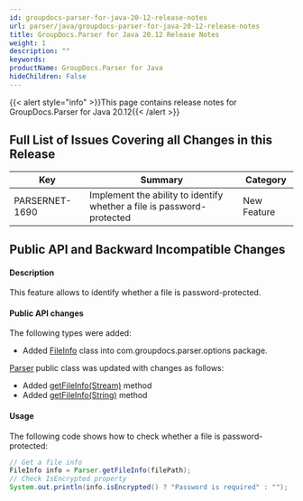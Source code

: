 ```yaml
---
id: groupdocs-parser-for-java-20-12-release-notes
url: parser/java/groupdocs-parser-for-java-20-12-release-notes
title: GroupDocs.Parser for Java 20.12 Release Notes
weight: 1
description: ""
keywords: 
productName: GroupDocs.Parser for Java
hideChildren: False
---
```

{{< alert style="info" >}}This page contains release notes for GroupDocs.Parser for Java 20.12{{< /alert >}}

## Full List of Issues Covering all Changes in this Release

| Key | Summary | Category |
| --- | --- | --- |
| PARSERNET-1690 | Implement the ability to identify whether a file is password-protected | New Feature |


## Public API and Backward Incompatible Changes

#### Description

This feature allows to identify whether a file is password-protected.

#### Public API changes

The following types were added:

* Added [FileInfo](https://apireference.groupdocs.com/parser/java/com.groupdocs.parser.options/FileInfo) class into com.groupdocs.parser.options package.

[Parser](https://apireference.groupdocs.com/parser/java/com.groupdocs.parser/Parser) public class was updated with changes as follows:

* Added [getFileInfo(Stream)](https://apireference.groupdocs.com/parser/java/com.groupdocs.parser/Parser#getFileInfo(java.io.InputStream)) method
* Added [getFileInfo(String)](https://apireference.groupdocs.com/parser/java/com.groupdocs.parser/Parser#getFileInfo(java.lang.String)) method

#### Usage

The following code shows how to check whether a file is password-protected:

```java
// Get a file info
FileInfo info = Parser.getFileInfo(filePath);
// Check IsEncrypted property
System.out.println(info.isEncrypted() ? "Password is required" : "");
```